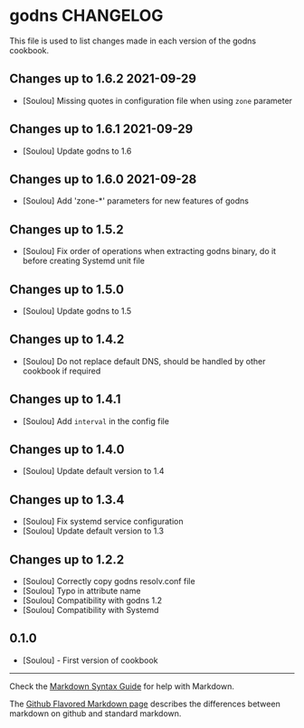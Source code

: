 godns CHANGELOG
=================

This file is used to list changes made in each version of the godns cookbook.

Changes up to 1.6.2 2021-09-29
------------------------------
- [Soulou] Missing quotes in configuration file when using `zone` parameter

Changes up to 1.6.1 2021-09-29
------------------------------
- [Soulou] Update godns to 1.6

Changes up to 1.6.0 2021-09-28
------------------------------
- [Soulou] Add 'zone-*' parameters for new features of godns

Changes up to 1.5.2
-------------------

- [Soulou] Fix order of operations when extracting godns binary, do it before creating Systemd unit file

Changes up to 1.5.0
-------------------

- [Soulou] Update godns to 1.5

Changes up to 1.4.2
-------------------

- [Soulou] Do not replace default DNS, should be handled by other cookbook if required

Changes up to 1.4.1
-------------------

- [Soulou] Add `interval` in the config file

Changes up to 1.4.0
-------------------

- [Soulou] Update default version to 1.4

Changes up to 1.3.4
-------------------

- [Soulou] Fix systemd service configuration
- [Soulou] Update default version to 1.3

Changes up to 1.2.2
------------------

- [Soulou] Correctly copy godns resolv.conf file
- [Soulou] Typo in attribute name
- [Soulou] Compatibility with godns 1.2
- [Soulou] Compatibility with Systemd

0.1.0
-----
- [Soulou] - First version of cookbook

- - -
Check the [Markdown Syntax Guide](http://daringfireball.net/projects/markdown/syntax) for help with Markdown.

The [Github Flavored Markdown page](http://github.github.com/github-flavored-markdown/) describes the differences between markdown on github and standard markdown.
